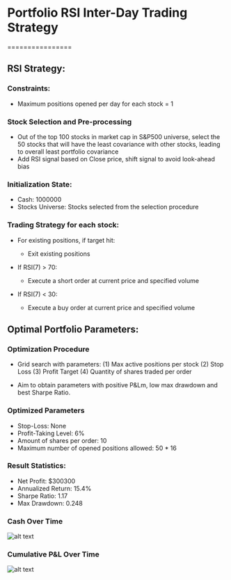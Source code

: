 # Portfolio RSI Inter-Day Trading Strategy
================

## RSI Strategy:

### Constraints:
- Maximum positions opened per day for each stock = 1

### Stock Selection and Pre-processing
- Out of the top 100 stocks in market cap in S&P500 universe, select the 50 stocks that will have the least covariance with other stocks, leading to overall least portfolio covariance
- Add RSI signal based on Close price, shift signal to avoid look-ahead bias


### Initialization State:
- Cash: 1000000
- Stocks Universe: Stocks selected from the selection procedure

### Trading Strategy for each stock:

- For existing positions, if target hit:
    - Exit existing positions

- If RSI(7) > 70:
    - Execute a short order at current price and specified volume

- If RSI(7) < 30:
    - Execute a buy order at current price and specified volume


## Optimal Portfolio Parameters:

### Optimization Procedure
- Grid search with parameters:
(1) Max active positions per stock
(2) Stop Loss
(3) Profit Target
(4) Quantity of shares traded per order

- Aim to obtain parameters with positive P&Lm, low max drawdown and best Sharpe Ratio.


### Optimized Parameters
- Stop-Loss: None
- Profit-Taking Level: 6%
- Amount of shares per order: 10
- Maximum number of opened positions allowed: 50 * 16


### Result Statistics:
- Net Profit: $300300
- Annualized Return: 15.4%
- Sharpe Ratio: 1.17
- Max Drawdown: 0.248

### Cash Over Time
![alt text](https://github.com/yinkiatho/Quantmatter-Proj/main/Pictures/cot.png)


### Cumulative P&L Over Time
![alt text](https://github.com/yinkiatho/Quantmatter-Proj/main/Pictures/cumpnl.png)


